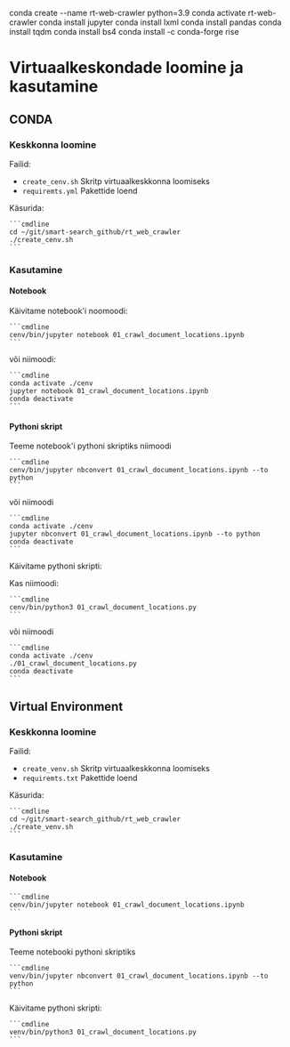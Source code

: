 

 conda create --name rt-web-crawler python=3.9
 conda activate rt-web-crawler
 conda install jupyter
 conda install lxml
 conda install pandas
 conda install tqdm
 conda install bs4
 conda install -c conda-forge rise

# Virtuaalkeskondade loomine ja kasutamine

## CONDA

### Keskkonna loomine

Failid:

* ```create_cenv.sh``` Skritp virtuaalkeskkonna loomiseks
* ```requiremts.yml``` Pakettide loend

Käsurida:

    ```cmdline
    cd ~/git/smart-search_github/rt_web_crawler
    ./create_cenv.sh
    ```

### Kasutamine

#### Notebook

Käivitame notebook'i noomoodi:

    ```cmdline
    cenv/bin/jupyter notebook 01_crawl_document_locations.ipynb
    ```

või niimoodi:

    ```cmdline
    conda activate ./cenv
    jupyter notebook 01_crawl_document_locations.ipynb
    conda deactivate
    ```

#### Pythoni skript

Teeme notebook'i pythoni skriptiks niimoodi

    ```cmdline
    cenv/bin/jupyter nbconvert 01_crawl_document_locations.ipynb --to python
    ```

või niimoodi

    ```cmdline
    conda activate ./cenv
    jupyter nbconvert 01_crawl_document_locations.ipynb --to python
    conda deactivate
    ```

Käivitame pythoni skripti:

Kas niimoodi:

    ```cmdline
    cenv/bin/python3 01_crawl_document_locations.py
    ```

või niimoodi

    ```cmdline
    conda activate ./cenv
    ./01_crawl_document_locations.py
    conda deactivate
    ```

## Virtual Environment

### Keskkonna loomine

Failid:

* ```create_venv.sh``` Skritp virtuaalkeskkonna loomiseks
* ```requiremts.txt``` Pakettide loend

Käsurida:

    ```cmdline
    cd ~/git/smart-search_github/rt_web_crawler
    ./create_venv.sh
    ```

### Kasutamine

#### Notebook

    ```cmdline
    cenv/bin/jupyter notebook 01_crawl_document_locations.ipynb
    ```

#### Pythoni skript

Teeme notebooki pythoni skriptiks

    ```cmdline
    venv/bin/jupyter nbconvert 01_crawl_document_locations.ipynb --to python
    ```

Käivitame pythoni skripti:

    ```cmdline
    venv/bin/python3 01_crawl_document_locations.py
    ```
